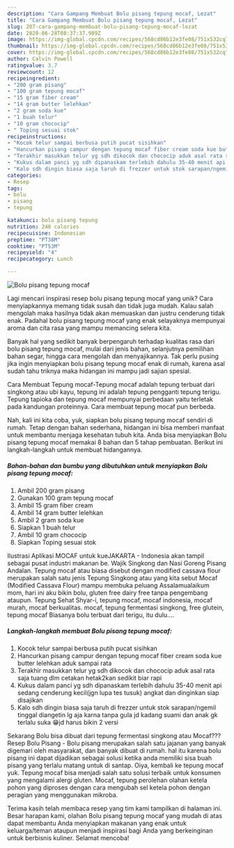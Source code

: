 ```yaml
---
description: "Cara Gampang Membuat Bolu pisang tepung mocaf, Lezat"
title: "Cara Gampang Membuat Bolu pisang tepung mocaf, Lezat"
slug: 207-cara-gampang-membuat-bolu-pisang-tepung-mocaf-lezat
date: 2020-06-28T08:37:37.989Z
image: https://img-global.cpcdn.com/recipes/568cd86b12e3fe08/751x532cq70/bolu-pisang-tepung-mocaf-foto-resep-utama.jpg
thumbnail: https://img-global.cpcdn.com/recipes/568cd86b12e3fe08/751x532cq70/bolu-pisang-tepung-mocaf-foto-resep-utama.jpg
cover: https://img-global.cpcdn.com/recipes/568cd86b12e3fe08/751x532cq70/bolu-pisang-tepung-mocaf-foto-resep-utama.jpg
author: Calvin Powell
ratingvalue: 3.7
reviewcount: 12
recipeingredient:
- "200 gram pisang"
- "100 gram tepung mocaf"
- "15 gram fiber cream"
- "14 gram butter lelehkan"
- "2 gram soda kue"
- "1 buah telur"
- "10 gram chococip"
- " Toping sesuai stok"
recipeinstructions:
- "Kocok telur sampai berbusa putih pucat sisihkan"
- "Hancurkan pisang campur dengan tepung mocaf fiber cream soda kue butter lelehkan aduk sampai rata"
- "Terakhir masukkan telur yg sdh dikocok dan chococip aduk asal rata saja tuang dlm cetakan hetak2kan sedikit biar rapi"
- "Kukus dalam panci yg sdh dipanaskam terlebih dahulu 35-40 menit api sedang cenderung kecil(jgn lupa tes tusuk) angkat dan dinginkan siap disajikan"
- "Kalo sdh dingin biasa saja taruh di frezzer untuk stok sarapan/ngemil tinggal diangetin lg aja karna tanpa gula jd kadang suami dan anak gk terlalu suka 😁jd harus bikin 2 versi"
categories:
- Resep
tags:
- bolu
- pisang
- tepung

katakunci: bolu pisang tepung 
nutrition: 248 calories
recipecuisine: Indonesian
preptime: "PT38M"
cooktime: "PT53M"
recipeyield: "4"
recipecategory: Lunch

---
```



![Bolu pisang tepung mocaf](https://img-global.cpcdn.com/recipes/568cd86b12e3fe08/751x532cq70/bolu-pisang-tepung-mocaf-foto-resep-utama.jpg)

Lagi mencari inspirasi resep bolu pisang tepung mocaf yang unik? Cara menyiapkannya memang tidak susah dan tidak juga mudah. Kalau salah mengolah maka hasilnya tidak akan memuaskan dan justru cenderung tidak enak. Padahal bolu pisang tepung mocaf yang enak selayaknya mempunyai aroma dan cita rasa yang mampu memancing selera kita.

Banyak hal yang sedikit banyak berpengaruh terhadap kualitas rasa dari bolu pisang tepung mocaf, mulai dari jenis bahan, selanjutnya pemilihan bahan segar, hingga cara mengolah dan menyajikannya. Tak perlu pusing jika ingin menyiapkan bolu pisang tepung mocaf enak di rumah, karena asal sudah tahu triknya maka hidangan ini mampu jadi sajian spesial.

Cara Membuat Tepung mocaf-Tepung mocaf adalah tepung terbuat dari singkong atau ubi kayu, tepung ini adalah tepung pengganti tepung terigu. Tepung tapioka dan tepung mocaf mempunyai perbedaan yaitu terletak pada kandungan proteinnya. Cara membuat tepung mocaf pun berbeda.


Nah, kali ini kita coba, yuk, siapkan bolu pisang tepung mocaf sendiri di rumah. Tetap dengan bahan sederhana, hidangan ini bisa memberi manfaat untuk membantu menjaga kesehatan tubuh kita. Anda bisa menyiapkan Bolu pisang tepung mocaf memakai 8 bahan dan 5 tahap pembuatan. Berikut ini langkah-langkah untuk membuat hidangannya.

<!--inarticleads1-->

##### Bahan-bahan dan bumbu yang dibutuhkan untuk menyiapkan Bolu pisang tepung mocaf:

1. Ambil 200 gram pisang
1. Gunakan 100 gram tepung mocaf
1. Ambil 15 gram fiber cream
1. Ambil 14 gram butter lelehkan
1. Ambil 2 gram soda kue
1. Siapkan 1 buah telur
1. Ambil 10 gram chococip
1. Siapkan  Toping sesuai stok


Ilustrasi Aplikasi MOCAF untuk kueJAKARTA - Indonesia akan tampil sebagai pusat industri makanan be. Wajik Singkong dan Nasi Goreng Pisang Andalan. Tepung mocaf atau biasa disebut dengan modified cassava flour merupakan salah satu jenis Tepung Singkong atau yang kita sebut Mocaf (Modified Cassava Flour) mampu membuka peluang Assalamualaikum mom, hari ini aku bikin bolu, gluten free dairy free tanpa pengembang ataupun. Tepung Sehat Shyar-i, tepung mocaf, mocaf indonesia, mocaf murah, mocaf berkualitas. mocaf, tepung fermentasi singkong, free glutein, tepung mocaf Biasanya bolu terbuat dari terigu, itu dulu…. 

<!--inarticleads2-->

##### Langkah-langkah membuat Bolu pisang tepung mocaf:

1. Kocok telur sampai berbusa putih pucat sisihkan
1. Hancurkan pisang campur dengan tepung mocaf fiber cream soda kue butter lelehkan aduk sampai rata
1. Terakhir masukkan telur yg sdh dikocok dan chococip aduk asal rata saja tuang dlm cetakan hetak2kan sedikit biar rapi
1. Kukus dalam panci yg sdh dipanaskam terlebih dahulu 35-40 menit api sedang cenderung kecil(jgn lupa tes tusuk) angkat dan dinginkan siap disajikan
1. Kalo sdh dingin biasa saja taruh di frezzer untuk stok sarapan/ngemil tinggal diangetin lg aja karna tanpa gula jd kadang suami dan anak gk terlalu suka 😁jd harus bikin 2 versi


Sekarang Bolu bisa dibuat dari tepung fermentasi singkong atau Mocaf??? Resep Bolu Pisang - Bolu pisang merupakan salah satu jajanan yang banyak digemari oleh masyarakat, dan banyak dibuat di rumah. hal itu karena bolu pisang ini dapat dijadikan sebagai solusi ketika anda memiliki sisa buah pisang yang terlalu matang untuk di santap. Oiya, kembali ke tepung mocaf yuk. Tepung mocaf bisa menjadi salah satu solusi terbaik untuk konsumen yang mengalami alergi gluten. Mocaf, tepung perolehan olahan ketela pohon yang diproses dengan cara mengubah sel ketela pohon dengan peragian yang menggunakan mikroba. 

Terima kasih telah membaca resep yang tim kami tampilkan di halaman ini. Besar harapan kami, olahan Bolu pisang tepung mocaf yang mudah di atas dapat membantu Anda menyiapkan makanan yang enak untuk keluarga/teman ataupun menjadi inspirasi bagi Anda yang berkeinginan untuk berbisnis kuliner. Selamat mencoba!
